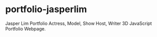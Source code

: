 # portfolio-jasperlim
Jasper Lim Portfolio Actress, Model, Show Host, Writer
3D JavaScript Portfolio Webpage.
